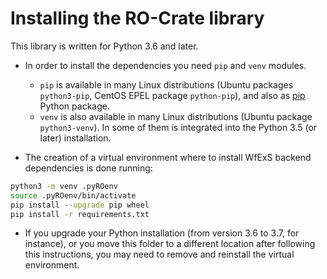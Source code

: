 # Installing the RO-Crate library

This library is written for Python 3.6 and later.

* In order to install the dependencies you need `pip` and `venv` modules.
	- `pip` is available in many Linux distributions (Ubuntu packages `python3-pip`, CentOS EPEL package `python-pip`), and also as [pip](https://pip.pypa.io/en/stable/) Python package.
	- `venv` is also available in many Linux distributions (Ubuntu package `python3-venv`). In some of them is integrated into the Python 3.5 (or later) installation.

* The creation of a virtual environment where to install WfExS backend dependencies is done running:
  
```bash
python3 -m venv .pyROenv
source .pyROenv/bin/activate
pip install --upgrade pip wheel
pip install -r requirements.txt
```

* If you upgrade your Python installation (from version 3.6 to 3.7, for instance), or you move this folder to a different location after following this instructions, you may need to remove and reinstall the virtual environment.
